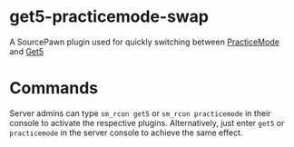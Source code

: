 # get5-practicemode-swap
A SourcePawn plugin used for quickly switching between <a href="https://github.com/splewis/csgo-practice-mode">PracticeMode</a> and <a href="https://github.com/splewis/get5">Get5</a>

# Commands
Server admins can type ``sm_rcon get5`` or ``sm_rcon practicemode`` in their console to activate the respective plugins.
Alternatively, just enter ``get5`` or ``practicemode`` in the server console to achieve the same effect.
